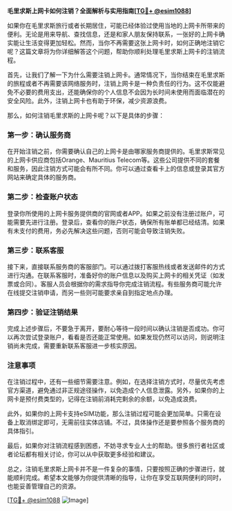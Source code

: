 **毛里求斯上网卡如何注销？全面解析与实用指南[[TG💪+ @esim1088](https://t.me/s/esim1088)]**

如果你在毛里求斯旅行或者长期居住，可能已经体验过使用当地的上网卡所带来的便利。无论是用来导航、查找信息，还是和家人朋友保持联系，一张好的上网卡确实能让生活变得更加轻松。然而，当你不再需要这张上网卡时，如何正确地注销它呢？这篇文章将为你详细解答这个问题，帮助你顺利处理毛里求斯上网卡的注销流程。

首先，让我们了解一下为什么需要注销上网卡。通常情况下，当你结束在毛里求斯的旅程或者不再需要该网络服务时，注销上网卡是一种负责任的行为。这不仅能避免不必要的费用支出，还能确保你的个人信息不会因为长时间未使用而面临潜在的安全风险。此外，注销上网卡也有助于环保，减少资源浪费。

那么，如何注销毛里求斯的上网卡呢？以下是具体的步骤：

### 第一步：确认服务商

在开始注销之前，你需要确认自己的上网卡是由哪家服务商提供的。毛里求斯常见的上网卡供应商包括Orange、Mauritius Telecom等。这些公司提供不同的套餐和服务，因此注销方式可能会有所不同。你可以通过查看卡上的信息或登录其官方网站来确定具体的服务商。

### 第二步：检查账户状态

登录你所使用的上网卡服务提供商的官网或者APP。如果之前没有注册过账户，可能需要先进行注册。登录后，查看你的账户状态，确保所有账单都已经结清。如果有未支付的费用，务必先解决这些问题，否则可能会导致注销失败。

### 第三步：联系客服

接下来，直接联系服务商的客服部门。可以通过拨打客服热线或者发送邮件的方式进行沟通。在联系客服时，准备好你的账户信息以及购买上网卡的相关凭证（如发票或合同）。客服人员会根据你的需求指导你完成注销流程。有些服务商可能允许在线提交注销申请，而另一些则可能要求亲自到指定地点办理。

### 第四步：验证注销结果

完成上述步骤后，不要急于离开，要耐心等待一段时间以确认注销是否成功。你可以再次尝试登录账户，看看是否还能正常使用。如果发现仍然可以访问，则说明注销尚未完成，需要重新联系客服进一步核实原因。

### 注意事项

在注销过程中，还有一些细节需要注意。例如，在选择注销方式时，尽量优先考虑官方渠道，避免通过非正规途径操作，以免造成个人信息泄露。另外，如果你的上网卡是预付费类型的，记得在注销前消耗完剩余的余额，以免造成浪费。

此外，如果你的上网卡支持eSIM功能，那么注销过程可能会更加简单。只需在设备上取消绑定即可，无需前往实体店铺。不过，具体操作还是要参照各个服务商的具体指引。

最后，如果你对注销流程感到困惑，不妨寻求专业人士的帮助。很多旅行者社区或者论坛都有相关讨论，你可以从中获取更多经验和建议。

总之，注销毛里求斯上网卡并不是一件复杂的事情，只要按照正确的步骤进行，就能顺利完成。希望本文能够为你提供清晰的指导，让你在享受互联网便利的同时，也能妥善管理自己的资源。

[[TG💪+ @esim1088](https://t.me/s/esim1088) ![Image](https://i.postimg.cc/4NQfJmqS/Snipaste-2025-05-13-00-14-12.png)]